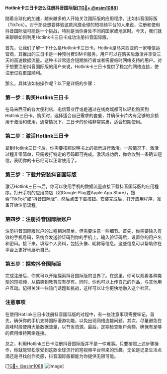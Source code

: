 **Hotlink卡三日卡怎么注册抖音国际版[[TG💪+ @esim1088](https://t.me/s/esim1088)]**

随着全球化的加速，越来越多的人开始关注国际版的应用程序，比如抖音国际版（TikTok）。对于那些想要体验这款风靡全球的短视频平台的人来说，注册和使用抖音国际版可能是一个挑战，特别是当你身处不同的国家或地区时。今天，我们就来聊聊如何利用Hotlink卡三日卡成功注册抖音国际版。

首先，让我们了解一下什么是Hotlink卡三日卡。Hotlink是马来西亚的一家电信运营商，其推出的三日卡是一种预付费SIM卡服务，用户可以在购买后激活并享受三天的高速数据流量。这种卡非常适合短期旅行者或者需要临时网络支持的用户。对于想要注册抖音国际版的用户来说，Hotlink卡三日卡提供了稳定的网络连接，使注册过程更加顺利。

那么，具体该如何操作呢？以下是详细的步骤：

### 第一步：购买Hotlink三日卡

在马来西亚的各大便利店、电信营业厅或是通过在线商城都可以轻松购买到Hotlink三日卡。购买时，选择适合自己需求的套餐，并确保卡片内有足够的余额用于激活和使用。通常情况下，三日卡的价格非常实惠，适合短期使用。

### 第二步：激活Hotlink三日卡

拿到Hotlink三日卡后，你需要按照说明书上的指示进行激活。一般情况下，激活过程非常简单，只需拨打特定的号码即可完成。激活成功后，你会收到一条确认短信，表明你的卡已经可以正常使用了。

### 第三步：下载并安装抖音国际版

激活Hotlink三日卡后，你可以使用手机的数据流量直接下载抖音国际版的应用程序。打开手机的应用商店（如Google Play或Apple App Store），搜索“TikTok”或“抖音国际版”，然后点击下载按钮。安装完成后，打开应用程序，准备开始注册流程。

### 第四步：注册抖音国际版账户

注册抖音国际版账户的过程相对简单，但需要注意一些细节。首先，你需要输入有效的手机号码，系统会发送验证码到你的手机上。输入验证码后，设置你的用户名和密码。接下来，填写个人资料，包括头像、昵称等信息。这些信息可以帮助你在平台上更好地展示自己。

### 第五步：探索抖音国际版

完成注册后，你就可以开始探索抖音国际版的世界了。在这里，你可以观看各种类型的短视频，从搞笑到教育应有尽有。同时，你也可以上传自己的作品，与其他用户互动。记得关注一些热门话题和挑战，这样可以让你更快地融入这个社区。

### 注意事项

在使用Hotlink三日卡注册抖音国际版的过程中，有一些注意事项需要牢记。首先，确保你的手机支持国际漫游功能，以免出现网络连接问题。其次，尽量避免在高峰时段使用大量数据流量，以节省资源。最后，定期检查账户余额，确保有足够的费用维持网络连接。

总之，利用Hotlink三日卡注册抖音国际版并不是一件难事。只要按照上述步骤操作，你就能轻松享受到这款全球流行的短视频平台带来的乐趣。无论是记录生活点滴还是寻找创作灵感，抖音国际版都能为你提供无限可能。

[[TG💪+ @esim1088](https://t.me/s/esim1088) ![Image](https://i.postimg.cc/4NQfJmqS/Snipaste-2025-05-13-00-14-12.png)]